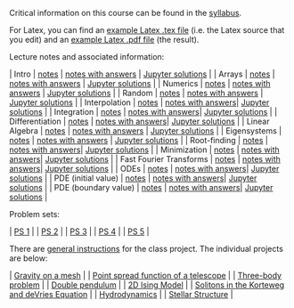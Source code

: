 Critical information on this course can be found in the
[syllabus](pdf/syllabus.pdf). 

For Latex, you can find an [example Latex .tex file](example.tex)
(i.e. the Latex source that you edit) and an
[example Latex .pdf file](pdf/example.pdf) (the result).

Lecture notes and associated information:

| Intro | [notes](pdf/intro.pdf) | [notes with answers](pdf/intro-answers.pdf) | [Jupyter solutions](https://nbviewer.jupyter.org/github/blanton144/computational-grad/blob/main/docs/notebooks/intro.ipynb) | 
| Arrays | [notes](pdf/arrays.pdf) | [notes with answers](pdf/arrays-answers.pdf) | [Jupyter solutions](https://nbviewer.jupyter.org/github/blanton144/computational-grad/blob/main/docs/notebooks/arrays.ipynb) | 
| Numerics | [notes](pdf/numerics.pdf) | [notes with answers](pdf/numerics-answers.pdf) | [Jupyter solutions](https://nbviewer.jupyter.org/github/blanton144/computational-grad/blob/main/docs/notebooks/numerics.ipynb) | 
| Random | [notes](pdf/random.pdf) | [notes with answers](pdf/random-answers.pdf) | [Jupyter solutions](https://nbviewer.jupyter.org/github/blanton144/computational-grad/blob/main/docs/notebooks/random.ipynb) | 
| Interpolation | [notes](pdf/interpolation.pdf) | [notes with answers](pdf/interpolation-answers.pdf)| [Jupyter solutions](https://nbviewer.jupyter.org/github/blanton144/computational-grad/blob/main/docs/notebooks/interpolation.ipynb) | 
| Integration | [notes](pdf/integration.pdf) | [notes with answers](pdf/integration-answers.pdf)| [Jupyter solutions](https://nbviewer.jupyter.org/github/blanton144/computational-grad/blob/main/docs/notebooks/integration.ipynb) | 
| Differentiation | [notes](pdf/differentiation.pdf) | [notes with answers](pdf/differentiation-answers.pdf)| [Jupyter solutions](https://nbviewer.jupyter.org/github/blanton144/computational-grad/blob/main/docs/notebooks/differentiation.ipynb) | 
| Linear Algebra | [notes](pdf/linear-algebra.pdf) | [notes with answers](pdf/linear-algebra-answers.pdf) | [Jupyter solutions](https://nbviewer.jupyter.org/github/blanton144/computational-grad/blob/main/docs/notebooks/linear-algebra.ipynb) | 
| Eigensystems | [notes](pdf/eigensystems.pdf) | [notes with answers](pdf/eigensystems-answers.pdf) | [Jupyter solutions](https://nbviewer.jupyter.org/github/blanton144/computational-grad/blob/main/docs/notebooks/eigensystems.ipynb) | 
| Root-finding | [notes](pdf/roots.pdf) | [notes with answers](pdf/roots-answers.pdf)| [Jupyter solutions](https://nbviewer.jupyter.org/github/blanton144/computational-grad/blob/main/docs/notebooks/roots.ipynb) | 
| Minimization | [notes](pdf/minimization.pdf) | [notes with answers](pdf/minimization-answers.pdf)| [Jupyter solutions](https://nbviewer.jupyter.org/github/blanton144/computational-grad/blob/main/docs/notebooks/minimization.ipynb) | 
| Fast Fourier Transforms | [notes](pdf/fft.pdf) | [notes with answers](pdf/fft-answers.pdf)| [Jupyter solutions](https://nbviewer.jupyter.org/github/blanton144/computational-grad/blob/main/docs/notebooks/fft.ipynb) | 
| ODEs | [notes](pdf/ode.pdf) | [notes with answers](pdf/ode-answers.pdf)| [Jupyter solutions](https://nbviewer.jupyter.org/github/blanton144/computational-grad/blob/main/docs/notebooks/ode.ipynb) | 
| PDE (initial value) | [notes](pdf/pde.pdf) | [notes with answers](pdf/pde-answers.pdf)| [Jupyter solutions](https://nbviewer.jupyter.org/github/blanton144/computational-grad/blob/main/docs/notebooks/pde.ipynb) | 
| PDE (boundary value) | [notes](pdf/boundary.pdf) | [notes with answers](pdf/boundary-answers.pdf)| [Jupyter solutions](https://nbviewer.jupyter.org/github/blanton144/computational-grad/blob/main/docs/notebooks/boundary.ipynb) | 

Problem sets: 

| [PS 1](pdf/ps-1.pdf) | 
| [PS 2](pdf/ps-2.pdf) | 
| [PS 3](pdf/ps-3.pdf) | 
| [PS 4](pdf/ps-4.pdf) | 
| [PS 5](pdf/ps-5.pdf) | 

There are [general instructions](pdf/projects-general.pdf) for the
class project. The individual projects are below:

| [Gravity on a mesh](pdf/project-gravity-mesh.pdf) | 
| [Point spread function of a telescope](pdf/project-telescope.pdf) | 
| [Three-body problem](pdf/project-three-body.pdf) | 
| [Double pendulum](pdf/project-double-pendulum.pdf) | 
| [2D Ising Model](pdf/project-ising.pdf) | 
| [Solitons in the Korteweg and deVries Equation](pdf/project-soliton.pdf) | 
| [Hydrodynamics](pdf/project-hydro.pdf) | 
| [Stellar Structure](pdf/project-stellar-structure.pdf) | 
